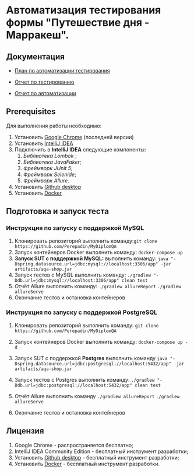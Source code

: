 # Автоматизация тестирования формы "Путешествие дня - Марракеш".

## Документация

+ [План по автоматизации тестирования](https://github.com/Perepadin/MyDiplomQA/blob/master/documentation/TestPlan.md)

+ [Отчет по тестированию](https://github.com/Perepadin/MyDiplomQA/blob/master/documentation/Report.md)

+ [Отчет по автоматизации](https://github.com/Perepadin/MyDiplomQA/blob/master/documentation/Summary.md)
  
## Prerequisites
Для выполнения работы необходимо:

1. Установить [Google Chrome](https://www.google.ru/chrome/) (последней версии)
2. Установить [IntelliJ IDEA](https://www.jetbrains.com/ru-ru/idea/download/#section=windows)
3. Подключить в **IntelliJ IDEA** следующие компоненты:
   1. *Библиотека Lombok* ;
   2. *Библиотека JavaFaker*;
   3. *Фреймворк JUnit 5*;
   4. *Фреймворк Selenide*;
   5. *Фреймворк Allure*.
5. Установить [Github desktop](https://desktop.github.com)
6. Установить [Docker](https://www.docker.com)

## Подготовка и запуск теста
### Инструкция по запуску с поддержкой MySQL

1. Клонировать репозиторий выполнить команду:```git clone https://github.com/Perepadin/MyDiplomQA```
1. Запуск контейнеров Docker выполнить команду:
   ```docker-compose up```
1. **Запуск SUT с поддержкой MySQL:** выполнить команду:
```java "-Dspring.datasource.url=jdbc:mysql://localhost:3306/app" -jar artifacts/aqa-shop.jar```
1. Запуск тестов с MySQL выполнить команду:
```./gradlew "-Ddb.url=jdbc:mysql://localhost:3306/app" clean test```
1. Отчёт Allure выполнить команду:
```./gradlew allureReport```
```./gradlew allureServe```
1. Окончание тестов и остановка контейнеров

### Инструкция по запуску с поддержкой PostgreSQL
1. Клонировать репозиторий выполнить команду:
```git clone https://github.com/Perepadin/MyDiplomQA```
1. Запуск контейнеров Docker выполнить команду:
   ```docker-compose up -d```
1. Запуск SUT с поддержкой **Postgres** выполнить команду
```java "-Dspring.datasource.url=jdbc:postgresql://localhost:5432/app" -jar artifacts/aqa-shop.jar```

1. Запуск тестов с Postgres выполнить команду:
```./gradlew "-Ddb.url=jdbc:postgresql://localhost:5432/app" clean test```
1. Отчёт Allure выполнить команду
```./gradlew allureReport```
```./gradlew allureServe```
1. Окончание тестов и остановка контейнеров

## Лицензия

1. Google Chrome - распространяется бесплатно;
1. IntelliJ IDEA Community Edition - бесплатный инструмент разработки;
1. Установить [Github desktop](https://desktop.github.com) - бесплатный инструмент разработки;
1. Установить [Docker](https://www.docker.com) - бесплатный инструмент разработки.




